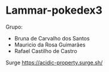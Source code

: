 # Lammar-pokedex3

Grupo:
* Bruna de Carvalho dos Santos
* Mauricio da Rosa Guimarães
* Rafael Castilho de Castro


Surge https://acidic-property.surge.sh/
